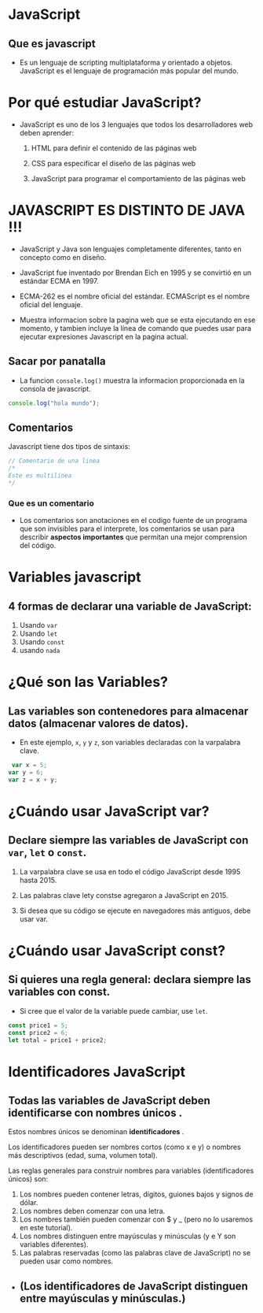 # JavaScript

## Que es javascript

- Es un lenguaje de scripting multiplataforma y orientado a objetos. JavaScript es el lenguaje de programación más popular del mundo.

# Por qué estudiar JavaScript?
- JavaScript es uno de los 3 lenguajes que todos los desarrolladores web deben aprender:

   1. HTML para definir el contenido de las páginas web

   2. CSS para especificar el diseño de las páginas web

   3. JavaScript para programar el comportamiento de las páginas web

# JAVASCRIPT ES DISTINTO DE JAVA !!!

- JavaScript y Java son lenguajes completamente diferentes, tanto en concepto como en diseño.

- JavaScript fue inventado por Brendan Eich en 1995 y se convirtió en un estándar ECMA en 1997.

- ECMA-262 es el nombre oficial del estándar. ECMAScript es el nombre oficial del lenguaje.

- Muestra informacion sobre la pagina web que se esta ejecutando en ese momento, y tambien incluye la línea de comando que puedes usar para ejecutar expresiones Javascript en la pagina actual.

## Sacar por panatalla
- La funcion ```console.log()``` muestra la informacion proporcionada en la consola de javascript.
```javascript
console.log("hola mundo");
```
## Comentarios

Javascript tiene dos tipos de sintaxis:
```javascript
// Comentario de una linea
/*
Este es multilinea
*/
``` 
### Que es un comentario

- Los comentarios son anotaciones en el codigo fuente de un programa que son invisibles para el interprete, los comentarios se usan para describir **aspectos importantes** que permitan una mejor comprension del código.

# Variables javascript 

## 4 formas de declarar una variable de JavaScript:
1. Usando ````var````
1. Usando ````let````
1. Usando ````const````
1. usando ````nada````

# ¿Qué son las Variables?
## Las variables son contenedores para almacenar datos (almacenar valores de datos).

- En este ejemplo, ````x````, ````y````  y ````z````, son variables declaradas con la varpalabra clave.

```javascript
 var x = 5;
var y = 6;
var z = x + y;
```

# ¿Cuándo usar JavaScript var?
## Declare siempre las variables de JavaScript con ````var````, ````let```` o ````const````.

1. La varpalabra clave se usa en todo el código JavaScript desde 1995 hasta 2015.

1. Las palabras clave lety constse agregaron a JavaScript en 2015.

1. Si desea que su código se ejecute en navegadores más antiguos, debe usar var.


# ¿Cuándo usar JavaScript const?
## Si quieres una regla general: declara siempre las variables con const.

- Si cree que el valor de la variable puede cambiar, use ```let```.

```Javascript
const price1 = 5;
const price2 = 6;
let total = price1 + price2;
```

# Identificadores JavaScript
## Todas las variables de JavaScript deben identificarse con nombres únicos .

Estos nombres únicos se denominan **identificadores** .

Los identificadores pueden ser nombres cortos (como x e y) o nombres más descriptivos (edad, suma, volumen total).

Las reglas generales para construir nombres para variables (identificadores únicos) son:

1. Los nombres pueden contener letras, dígitos, guiones bajos y signos de dólar.
1. Los nombres deben comenzar con una letra.
1. Los nombres también pueden comenzar con $ y _ (pero no lo usaremos en este tutorial).
1. Los nombres distinguen entre mayúsculas y minúsculas (y e Y son variables diferentes).
1. Las palabras reservadas (como las palabras clave de JavaScript) no se pueden usar como nombres.

- ## (Los identificadores de JavaScript distinguen entre mayúsculas y minúsculas.)